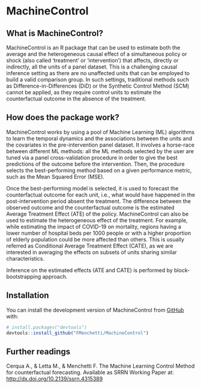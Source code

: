 
<!-- README.md is generated from README.Rmd. Please edit that file -->

# MachineControl

<!-- badges: start -->
<!-- badges: end -->

## What is MachineControl?

MachineControl is an R package that can be used to estimate both the
average and the heterogeneous causal effect of a simultaneous policy or shock (also called
‘treatment’ or ‘intervention’) that affects, directly or indirectly, all the units
of a panel dataset. This is a challenging causal inference setting as
there are no unaffected units that can be employed to build a valid comparison group. In such settings, traditional methods such as
Difference-in-Differences (DiD) or the Synthetic Control Method (SCM) cannot be applied, as they
require control units to estimate the counterfactual outcome in the
absence of the treatment.

## How does the package work?

MachineControl works by using a pool of Machine Learning (ML) algorithms to
learn the temporal dynamics and the associations between the units and
the covariates in the pre-intervention panel dataset. It involves a
horse-race between different ML methods: all the ML
methods selected by the user are tuned via a panel cross-validation
procedure in order to give the best predictions of the outcome before
the intervention. Then, the procedure selects the best-performing method
based on a given performance metric, such as the Mean Squared Error
(MSE).

Once the best-performing model is selected, it is used to forecast the counterfactual outcome for each unit, i.e., what
would have happened in the post-intervention period absent the treatment. The difference between the observed
outcome and the counterfactual outcome is the estimated Average
Treatment Effect (ATE) of the policy. MachineControl can also be used to
estimate the heterogeneous effect of the treatment. For example, while
estimating the impact of COVID-19 on mortality, regions having a lower
number of hospital beds per 1000 people or with a higher proportion of
elderly population could be more affected than others. This is usually
referred as Conditional Average Treatment Effect (CATE), as we are
interested in averaging the effects on subsets of units sharing similar
characteristics.

Inference on the estimated effects (ATE and CATE) is performed by
block-bootstrapping approach.

## Installation

You can install the development version of MachineControl from
[GitHub](https://github.com/) with:

``` r
# install.packages("devtools")
devtools::install_github("FMenchetti/MachineControl")
```

<!--
## Example
&#10;This is a basic example which shows you how to solve a common problem:
&#10;
```r
library(MachineControl)
#> Loading required package: caret
#> Loading required package: ggplot2
#> Loading required package: lattice
## basic example code
```
-->

## Further readings

Cerqua A., & Letta M., & Menchetti F. The Machine
Learning Control Method for counterfactual forecasting. Available as SRRN Working Paper at: http://dx.doi.org/10.2139/ssrn.4315389
